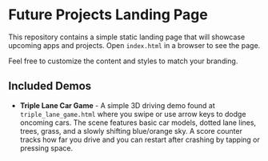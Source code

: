# Future Projects Landing Page

This repository contains a simple static landing page that will showcase upcoming apps and projects. Open `index.html` in a browser to see the page.

Feel free to customize the content and styles to match your branding.

## Included Demos

- **Triple Lane Car Game** - A simple 3D driving demo found at `triple_lane_game.html` where you swipe or use arrow keys to dodge oncoming cars. The scene features basic car models, dotted lane lines, trees, grass, and a slowly shifting blue/orange sky. A score counter tracks how far you drive and you can restart after crashing by tapping or pressing space.
